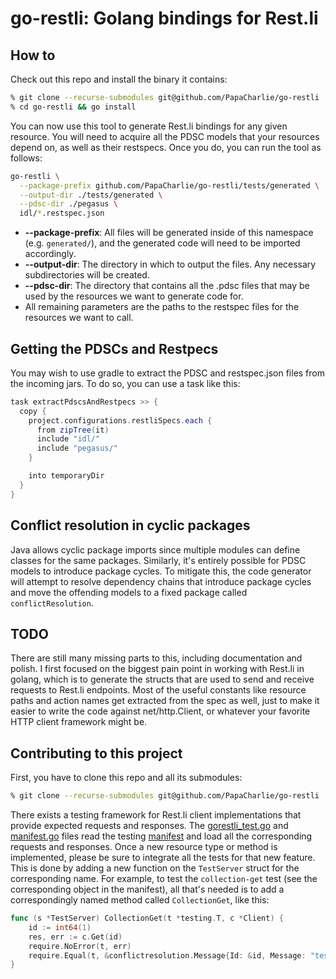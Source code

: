 # go-restli: Golang bindings for Rest.li

## How to
Check out this repo and install the binary it contains:
```bash
% git clone --recurse-submodules git@github.com/PapaCharlie/go-restli
% cd go-restli && go install
```
You can now use this tool to generate Rest.li bindings for any given resource. You will need to acquire all the PDSC
models that your resources depend on, as well as their restspecs. Once you do, you can run the tool as follows:

```bash
go-restli \
  --package-prefix github.com/PapaCharlie/go-restli/tests/generated \
  --output-dir ./tests/generated \
  --pdsc-dir ./pegasus \
  idl/*.restspec.json
```
+ **--package-prefix**: All files will be generated inside of this namespace (e.g. `generated/`), and the generated code
  will need to be imported accordingly.
+ **--output-dir**: The directory in which to output the files. Any necessary subdirectories will be created.
+ **--pdsc-dir**: The directory that contains all the .pdsc files that may be used by the resources we want to generate
  code for.
+ All remaining parameters are the paths to the restspec files for the resources we want to call.

## Getting the PDSCs and Restpecs
You may wish to use gradle to extract the PDSC and restspec.json files from the incoming jars. To do so, you can use a
task like this:
```gradle
task extractPdscsAndRestpecs >> {
  copy {
    project.configurations.restliSpecs.each {
      from zipTree(it)
      include "idl/"
      include "pegasus/"
    }

    into temporaryDir
  }
}
```

## Conflict resolution in cyclic packages
Java allows cyclic package imports since multiple modules can define classes for the same packages. Similarly, it's
entirely possible for PDSC models to introduce package cycles. To mitigate this, the code generator will attempt to
resolve dependency chains that introduce package cycles and move the offending models to a fixed package called
`conflictResolution`.

## TODO
There are still many missing parts to this, including documentation and polish. I first focused on the biggest pain
point in working with Rest.li in golang, which is to generate the structs that are used to send and receive requests to
Rest.li endpoints. Most of the useful constants like resource paths and action names get extracted from the spec as
well, just to make it easier to write the code against net/http.Client, or whatever your favorite HTTP client framework
might be.

## Contributing to this project
First, you have to clone this repo and all its submodules:
```bash
% git clone --recurse-submodules git@github.com/PapaCharlie/go-restli
```
There exists a testing framework for Rest.li client implementations that provide expected requests and responses. The
[gorestli_test.go](tests/gorestli_test.go) and [manifest.go](tests/manifest.go) files read the testing
[manifest](tests/rest.li-test-suite/client-testsuite/manifest.json) and load all the corresponding requests and
responses. Once a new resource type or method is implemented, please be sure to integrate all the tests for that new
feature. This is done by adding a new function on the `TestServer` struct for the corresponding name. For example, to
test the `collection-get` test (see the corresponding object in the manifest), all that's needed is to add a
correspondingly named method called `CollectionGet`, like this:
```go
func (s *TestServer) CollectionGet(t *testing.T, c *Client) {
	id := int64(1)
	res, err := c.Get(id)
	require.NoError(t, err)
	require.Equal(t, &conflictresolution.Message{Id: &id, Message: "test message"}, res, "Invalid response from server")
}
```
